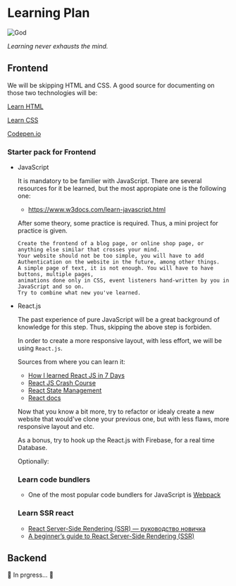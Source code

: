 # Learning Plan #

![God](http://paulgazis.com/Humor/Theocomp/Theocomp.gif)

*Learning never exhausts the mind.*

## Frontend ## 

We will be skipping HTML and CSS. A good source for documenting on those two technologies will be:

[Learn HTML](https://www.w3docs.com/learn-html.html)

[Learn CSS](https://www.w3docs.com/learn-css.html)

[Codepen.io](https://codepen.io/)

### Starter pack for Frontend

* JavaScript
    
    It is mandatory to be familier with JavaScript. There are several resources for it be learned, but the most appropiate one is the following one: 
    * https://www.w3docs.com/learn-javascript.html

    After some theory, some practice is required. Thus, a mini project for practice is given.

    ```
    Create the frontend of a blog page, or online shop page, or anything else similar that crosses your mind.
    Your website should not be too simple, you will have to add Authentication on the website in the future, among other things.
    A simple page of text, it is not enough. You will have to have buttons, multiple pages, 
    animations done only in CSS, event listeners hand-written by you in JavaScript and so on.
    Try to combine what new you've learned.
    ```

* React.js

    The past experience of pure JavaScript will be a great background of knowledge for this step. Thus, skipping the above step is forbiden. 

    In order to create a more responsive layout, with less effort, we will be using `React.js`.

    Sources from where you can learn it:
    * [How I learned React JS in 7 Days](https://www.youtube.com/watch?v=xaUj-NCDu7c)
    * [React JS Crash Course](https://www.youtube.com/watch?v=w7ejDZ8SWv8)
    * [React State Management](https://youtu.be/-bEzt5ISACA)
    * [React docs](https://reactjs.org/docs/getting-started.html#try-react) 

    Now that you know a bit more, try to refactor or idealy create a new website that would've clone your previous one, but with less flaws, more responsive layout and etc.

    As a bonus, try to hook up the React.js with Firebase, for a real time Database. 

    Optionally:

    ### Learn code bundlers ###
    - One of the most popular code bundlers for JavaScript is [Webpack](https://webpack.github.io/)

    ### Learn SSR react ###
    - [React Server-Side Rendering (SSR) — руководство новичка](https://habr.com/ru/post/551948/)
    - [A beginner’s guide to React Server-Side Rendering (SSR)](https://medium.com/jspoint/a-beginners-guide-to-react-server-side-rendering-ssr-bf3853841d55)



## Backend ## 
🚧 In prgress... 🚧
